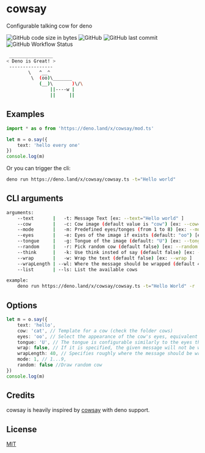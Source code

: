 # cowsay

Configurable talking cow for deno

![GitHub code size in bytes](https://img.shields.io/github/languages/code-size/fakoua/cowsay?style=for-the-badge)
![GitHub](https://img.shields.io/github/license/fakoua/cowsay?style=for-the-badge)
![GitHub last commit](https://img.shields.io/github/last-commit/fakoua/cowsay?style=for-the-badge)
![GitHub Workflow Status](https://img.shields.io/github/workflow/status/fakoua/cowsay/Deno%20CI?style=for-the-badge)

```bash
 ________________
< Deno is Great! >
 ----------------
        \   ^__^
         \  (oo)\_______
            (__)\       )\/\
                ||----w |
                ||     ||
```

## Examples

```ts
import * as o from 'https://deno.land/x/cowsay/mod.ts'

let m = o.say({
    text: 'hello every one'
})
console.log(m)
```

Or you can trigger the cli:

```bash
deno run https://deno.land/x/cowsay/cowsay.ts -t="Hello world"
```

## CLI arguments

```bash
arguments:
    --text       |   -t: Message Text [ex: --text="Hello world" ]
    --cow        |   -c: Cow image (default value is "cow") [ex: --cow="cat2" ]
    --mode       |   -m: Predefined eyes/tonges (from 1 to 8) [ex: --mode=3]
    --eyes       |   -e: Eyes of the image if exists (default: "oo") [ex: --eyes="@@" ]
    --tongue     |   -g: Tongue of the image (default: "U") [ex: --tongue="V" ]
    --random     |   -r: Pick random cow (default false) [ex: --random ]
    --think      |   -k: Use think insted of say (default false) [ex: --think ]
    --wrap       |   -w: Wrap the text (default false) [ex: --wrap ]
    --wrapLength | --wl: Where the message should be wrapped (default 40) [ex: --wrapLength=10 ]
    --list       | --ls: List the available cows

example:
    deno run https://deno.land/x/cowsay/cowsay.ts -t="Hello World" -r
```

## Options

```ts
let m = o.say({
    text: 'hello',
    cow: 'cat', // Template for a cow (check the folder cows)
    eyes: 'oo', // Select the appearance of the cow's eyes, equivalent to cowsay -e
    tongue: 'U', // The tongue is configurable similarly to the eyes through -T and tongue_string, equivalent to cowsay -T
    wrap: false, // If it is specified, the given message will not be word-wrapped
    wrapLength: 40, // Specifies roughly where the message should be wrapped.
    mode: 1, // 1...9,
    random: false //Draw random cow
})
console.log(m)
```

## Credits

cowsay is heavily inspired by [cowsay](https://github.com/piuccio/cowsay) with deno support.

## License

[MIT](LICENSE)
